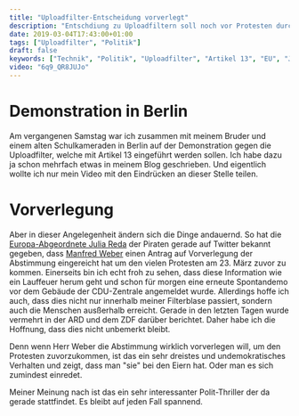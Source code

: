 ```yaml
---
title: "Uploadfilter-Entscheidung vorverlegt"
description: "Entschdiung zu Uploadfiltern soll noch vor Protesten durchgeführt werden"
date: 2019-03-04T17:43:00+01:00
tags: ["Uploadfilter", "Politik"]
draft: false
keywords: ["Technik", "Politik", "Uploadfilter", "Artikel 13", "EU", "Julia Reda", "Manfred Weber"]
video: "6q9_QR8JUJo"
---
```


# Demonstration in Berlin
Am vergangenen Samstag war ich zusammen mit meinem Bruder und einem alten Schulkameraden in Berlin auf der Demonstration gegen die Uploadfilter, welche mit Artikel 13 eingeführt werden sollen. Ich habe dazu ja schon mehrfach etwas in meinem Blog geschrieben. Und eigentlich wollte ich nur mein Video mit den Eindrücken an dieser Stelle teilen.

# Vorverlegung
Aber in dieser Angelegenheit ändern sich die Dinge andauernd. So hat die [Europa-Abgeordnete Julia Reda](https://twitter.com/Senficon) der Piraten gerade auf Twitter bekannt gegeben, dass [Manfred Weber](https://twitter.com/ManfredWeber) einen Antrag auf Vorverlegung der Abstimmung eingereicht hat um den vielen Protesten am 23. März zuvor zu kommen. Einerseits bin ich echt froh zu sehen, dass diese Information wie ein Lauffeuer herum geht und schon für morgen eine erneute Spontandemo vor dem Gebäude der CDU-Zentrale angemeldet wurde. Allerdings hoffe ich auch, dass dies nicht nur innerhalb meiner Filterblase passiert, sondern auch die Menschen ausßerhalb erreicht. Gerade in den letzten Tagen wurde vermehrt in der ARD und dem ZDF darüber berichtet. Daher habe ich die Hoffnung, dass dies nicht unbemerkt bleibt.

Denn wenn Herr Weber die Abstimmung wirklich vorverlegen will, um den Protesten zuvorzukommen, ist das ein sehr dreistes und undemokratisches Verhalten und zeigt, dass man "sie" bei den Eiern hat. Oder man es sich zumindest einredet.

Meiner Meinung nach ist das ein sehr interessanter Polit-Thriller der da gerade stattfindet. Es bleibt auf jeden Fall spannend.
